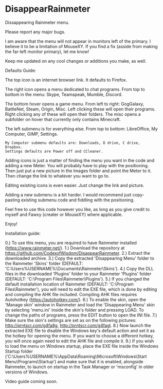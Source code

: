 # DisappearRainmeter
Dissappearing Rainmeter menu.

Please report any major bugs.

I am aware that the menu will not appear in monitors left of the primary. I believe it to be a limitation of MouseXY. If you find a fix (asside from making the far-left monitor primary), let me know!

Keep me updated on any cool changes or additions you make, as well.

Defaults Guide:

The top icon is an internet browser link. It defaults to Firefox.

The right icon opens a menu dedicated to chat programs. From top to bottom in the menu: Skype, Teamspeak, Mumble, Discord.

The bottom hover opens a game menu. From left to right: GogGalaxy, BattleNet, Steam, Origin, Misc. Left clicking these will open their programs. Right clicking any of these will open their folders. The misc opens a subfolder on hover that currently only contains Minecraft.

The left submenu is for everything else. From top to bottom: LibreOffice, My Computer, GIMP, Settings.

    My Computer submenu defaults are: Downloads, D drive, C drive, Dropbox.
    Settings defaults are Power off and CCleaner.
   
Adding icons is just a matter of finding the menu you want in the code and adding a new Meter. You will probably have to play with the positioning. Then just put a new picture in the Images folder and point the Meter to it. Then change the link to whatever you want to go to.

Editing existing icons is even easier. Just change the link and picture.

Adding a new submenu is a bit harder. I would recommend just copy-pasting existing submenu code and fiddling with the positioning.


Feel free to use this code however you like, as long as you give credit to myself and Fawxy (creater or MouseXY) where applicable.

Enjoy!

Installation guide:

0.) To use this menu, you are required to have Rainmeter installed (https://www.rainmeter.net/).
1.) Download the repository at https://github.com/CodexofWisdom/DisappearRainmeter.
2.) Extract the downloaded archive.
3.) Copy the extracted 'Disappearing Menu' folder to the Rainmeter 'Skins' folder (DEFAULT: 'C:\Users\%USERNAME%\Documents\Rainmeter\Skins').
4.) Copy the DLL files in the downloaded 'Plugins' folder to your Rainmeter 'Plugins' folder (DEFAULT: 'C:\Program Files\Rainmeter\Plugins').
5.) If you changed the default installation location of Rainmeter (DEFAULT: 'C:\Program Files\Rainmeter'), you will need to edit the EXE file, which is done by editing and compiling the AHK file included. Compiling AHK files requires Autohotkey (https://autohotkey.com/).
6.) To enable the skin, open the 'Manage skin' window in Rainmeter and load the 'Disappearing Menu' skin by selecting 'menu.ini' inside the skin's folder and pressing LOAD. To change the paths of programs, press the EDIT button to open the INI file.
7.) Make sure the skin's settings are set as on the following pictures: http://prntscr.com/g4fa8g, http://prntscr.com/g4fagl.
8.) Now launch the extracted EXE file to disable the Windows key's default action and set it as the hotkey for opening the menu. If you want to choose a different hotkey, you will once again need to edit the AHK file and compile it.
9.) If you wish to load the menu on Windows startup, place the EXE file inside the Windows Startup folder ('C:\Users\%USERNAME%\AppData\Roaming\Microsoft\Windows\Start Menu\Programs\Startup') and make sure that it is enabled, alongside Rainmeter, to launch on startup in the Task Manager or 'msconfig' in older versions of Windows.

Video guide coming soon.